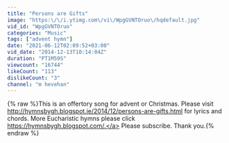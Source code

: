 ```yaml
---
title: "Persons are Gifts"
image: "https:\/\/i.ytimg.com\/vi\/WpgGVNTOruo\/hqdefault.jpg"
vid_id: "WpgGVNTOruo"
categories: "Music"
tags: ["advent hymn"]
date: "2021-06-12T02:09:52+03:00"
vid_date: "2014-12-13T10:14:04Z"
duration: "PT1M59S"
viewcount: "16744"
likeCount: "113"
dislikeCount: "3"
channel: "m hevehan"
---
```

{% raw %}This is an offertory song for advent or Christmas. Please visit <a rel="nofollow" target="blank" href="http://hymnsbygh.blogspot.ie/2014/12/persons-are-gifts.html">http://hymnsbygh.blogspot.ie/2014/12/persons-are-gifts.html</a> for lyrics and chords.  More Eucharistic hymns please click <a rel="nofollow" target="blank" href="https://hymnsbygh.blogspot.com/.">https://hymnsbygh.blogspot.com/.</a> Please subscribe. Thank you.{% endraw %}
